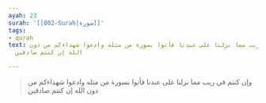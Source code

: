 ```yaml
---
ayah: 23
surah: '[[002-Surah|سورة]]'
tags:
- quran
text: وإن كنتم في ريب مما نزلنا على عبدنا فأتوا بسورة من مثله وادعوا شهداءكم من دون
  الله إن كنتم صادقين

---
```

> وإن كنتم في ريب مما نزلنا على عبدنا فأتوا بسورة من مثله وادعوا شهداءكم من دون الله إن كنتم صادقين
